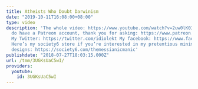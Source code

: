 ```yaml
---
title: Atheists Who Doubt Darwinism
date: "2019-10-11T16:08:00+08:00"
type: video
description: 'The whole video: https://www.youtube.com/watch?v=2uw0lK0IbK4 Yes, I
  do have a Patreon account, thank you for asking: https://www.patreon.com/themessianicmanic
  My Twitter: https://twitter.com/idiolekt My facebook: https://www.facebook.com/themessianicmanic/
  Here’s my society6 store if you’re interested in my pretentious minimalist poster
  designs: https://society6.com/themessianicmanic'
publishdate: "2018-07-27T18:03:15.000Z"
url: /tmm/3UGKsUaC5wI/
providers:
  youtube:
    id: 3UGKsUaC5wI
---
```

